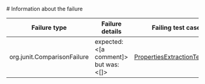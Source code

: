 # Information about the failure

| Failure type | Failure details | Failing test case | Changed file by jKali |
|--------------|-------------------|----------------------------|------------|
| org.junit.ComparisonFailure | expected:<[a comment]> but was:<[]> | [PropertiesExtractionTest.java](https://github.com/repairnator/repairnator-experiments/blob/7c636fce09c8b9c1c595f96c73063e3ff4332257/domain/src/test/java/org/hesperides/domain/modules/commands/PropertiesExtractionTest.java#L44) | [Property.java](https://github.com/repairnator/repairnator-experiments/blob/7c636fce09c8b9c1c595f96c73063e3ff4332257/domain/src/main/java/org/hesperides/domain/templatecontainers/entities/Property.java#L127) | 
